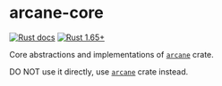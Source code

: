 arcane-core
===========

[![Rust docs](https://docs.rs/arcane-core/badge.svg "Rust docs")](https://docs.rs/arcane-core)
[![Rust 1.65+](https://img.shields.io/badge/rustc-1.65+-lightgray.svg "Rust 1.65+")](https://blog.rust-lang.org/2022/11/03/Rust-1.65.0.html)

Core abstractions and implementations of [`arcane`] crate.

DO NOT use it directly, use [`arcane`] crate instead.




[`arcane`]: https://docs.rs/arcane
